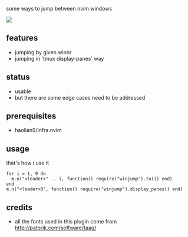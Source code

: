some ways to jump between nvim windows

![](https://user-images.githubusercontent.com/6236829/275310774-bbfece58-d92c-4ec8-b077-3498ee96471a.jpg)

## features
* jumping by given winnr
* jumping in 'tmux display-panes' way


## status
* usable
* but there are some edge cases need to be addressed


## prerequisites
* haolian9/infra.nvim


## usage
that's how i use it
```
for i = 1, 9 do
  m.n("<leader>" .. i, function() require("winjump").to(i) end)
end
m.n("<leader>0", function() require("winjump").display_panes() end)
```


## credits
* all the fonts used in this plugin come from http://patorjk.com/software/taag/
